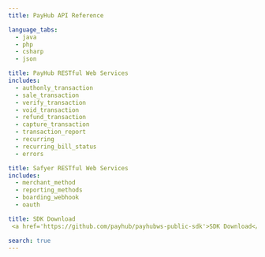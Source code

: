 ```yaml
---
title: PayHub API Reference

language_tabs:
  - java
  - php
  - csharp
  - json

title: PayHub RESTful Web Services
includes:
  - authonly_transaction
  - sale_transaction
  - verify_transaction
  - void_transaction
  - refund_transaction
  - capture_transaction
  - transaction_report
  - recurring
  - recurring_bill_status
  - errors

title: Safyer RESTful Web Services
includes:
  - merchant_method
  - reporting_methods
  - boarding_webhook
  - oauth

title: SDK Download
 <a href='https://github.com/payhub/payhubws-public-sdk'>SDK Download</a>

search: true
---
```

